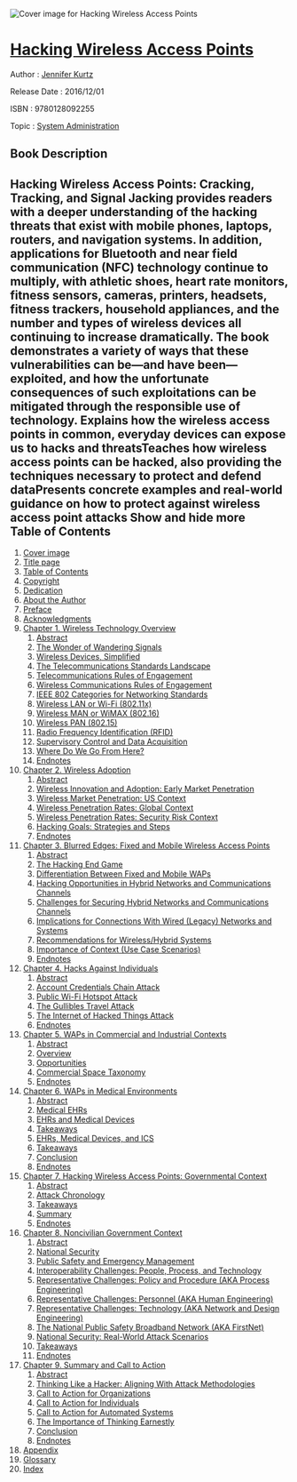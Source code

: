 ![Cover image for Hacking Wireless Access Points](https://imgdetail.ebookreading.net/cover/cover/system_admin/EB9780128092255.jpg)

[Hacking Wireless Access Points](https://ebookreading.net/view/book/Hacking+Wireless+Access+Points-EB9780128092255_1.html "Hacking Wireless Access Points")
====================================================================================================================

Author : [Jennifer Kurtz](https://ebookreading.net/search/author/Jennifer+Kurtz)

Release Date : 2016/12/01

ISBN : 9780128092255

Topic : [System Administration](https://ebookreading.net/search/category/system-administration)

Book Description
-----------------

 Hacking Wireless Access Points: Cracking, Tracking, and Signal Jacking provides readers with a deeper understanding of the hacking threats that exist with mobile phones, laptops, routers, and navigation systems. In addition, applications for Bluetooth and near field communication (NFC) technology continue to multiply, with athletic shoes, heart rate monitors, fitness sensors, cameras, printers, headsets, fitness trackers, household appliances, and the number and types of wireless devices all continuing to increase dramatically. 
The book demonstrates a variety of ways that these vulnerabilities can be—and have been—exploited, and how the unfortunate consequences of such exploitations can be mitigated through the responsible use of technology. 
Explains how the wireless access points in common, everyday devices can expose us to hacks and threatsTeaches how wireless access points can be hacked, also providing the techniques necessary to protect and defend dataPresents concrete examples and real-world guidance on how to protect against wireless access point attacks        Show and hide more                
Table of Contents
-----------------

1. [Cover image](https://ebookreading.net/view/book/Hacking+Wireless+Access+Points-EB9780128092255_1.html)
1. [Title page](https://ebookreading.net/view/book/Hacking+Wireless+Access+Points-EB9780128092255_2.html)
1. [Table of Contents](https://ebookreading.net/view/book/Hacking+Wireless+Access+Points-EB9780128092255_3.html)
1. [Copyright](https://ebookreading.net/view/book/Hacking+Wireless+Access+Points-EB9780128092255_4.html)
1. [Dedication](https://ebookreading.net/view/book/Hacking+Wireless+Access+Points-EB9780128092255_5.html#ded001titl)
1. [About the Author](https://ebookreading.net/view/book/Hacking+Wireless+Access+Points-EB9780128092255_6.html#bio001titl)
1. [Preface](https://ebookreading.net/view/book/Hacking+Wireless+Access+Points-EB9780128092255_7.html#pre001titl)
1. [Acknowledgments](https://ebookreading.net/view/book/Hacking+Wireless+Access+Points-EB9780128092255_8.html#ack001titl)
1. [Chapter 1. Wireless Technology Overview](https://ebookreading.net/view/book/Hacking+Wireless+Access+Points-EB9780128092255_9.html#chp001titl)
    1. [Abstract](https://ebookreading.net/view/book/Hacking+Wireless+Access+Points-EB9780128092255_9.html#st0010)
    1. [The Wonder of Wandering Signals](https://ebookreading.net/view/book/Hacking+Wireless+Access+Points-EB9780128092255_9.html#st0020)
    1. [Wireless Devices, Simplified](https://ebookreading.net/view/book/Hacking+Wireless+Access+Points-EB9780128092255_9.html#st0025)
    1. [The Telecommunications Standards Landscape](https://ebookreading.net/view/book/Hacking+Wireless+Access+Points-EB9780128092255_9.html#st0030)
    1. [Telecommunications Rules of Engagement](https://ebookreading.net/view/book/Hacking+Wireless+Access+Points-EB9780128092255_9.html#st0035)
    1. [Wireless Communications Rules of Engagement](https://ebookreading.net/view/book/Hacking+Wireless+Access+Points-EB9780128092255_9.html#st0040)
    1. [IEEE 802 Categories for Networking Standards](https://ebookreading.net/view/book/Hacking+Wireless+Access+Points-EB9780128092255_9.html#st0045)
    1. [Wireless LAN or Wi-Fi (802.11x)](https://ebookreading.net/view/book/Hacking+Wireless+Access+Points-EB9780128092255_9.html#st0050)
    1. [Wireless MAN or WiMAX (802.16)](https://ebookreading.net/view/book/Hacking+Wireless+Access+Points-EB9780128092255_9.html#st0055)
    1. [Wireless PAN (802.15)](https://ebookreading.net/view/book/Hacking+Wireless+Access+Points-EB9780128092255_9.html#st0060)
    1. [Radio Frequency Identification (RFID)](https://ebookreading.net/view/book/Hacking+Wireless+Access+Points-EB9780128092255_9.html#st0065)
    1. [Supervisory Control and Data Acquisition](https://ebookreading.net/view/book/Hacking+Wireless+Access+Points-EB9780128092255_9.html#st0070)
    1. [Where Do We Go From Here?](https://ebookreading.net/view/book/Hacking+Wireless+Access+Points-EB9780128092255_9.html#st0075)
    1. [Endnotes](https://ebookreading.net/view/book/Hacking+Wireless+Access+Points-EB9780128092255_9.html#st0080)
1. [Chapter 2. Wireless Adoption](https://ebookreading.net/view/book/Hacking+Wireless+Access+Points-EB9780128092255_10.html#chp002titl)
    1. [Abstract](https://ebookreading.net/view/book/Hacking+Wireless+Access+Points-EB9780128092255_10.html#st0010)
    1. [Wireless Innovation and Adoption: Early Market Penetration](https://ebookreading.net/view/book/Hacking+Wireless+Access+Points-EB9780128092255_10.html#st0020)
    1. [Wireless Market Penetration: US Context](https://ebookreading.net/view/book/Hacking+Wireless+Access+Points-EB9780128092255_10.html#st0025)
    1. [Wireless Penetration Rates: Global Context](https://ebookreading.net/view/book/Hacking+Wireless+Access+Points-EB9780128092255_10.html#st0030)
    1. [Wireless Penetration Rates: Security Risk Context](https://ebookreading.net/view/book/Hacking+Wireless+Access+Points-EB9780128092255_10.html#st0035)
    1. [Hacking Goals: Strategies and Steps](https://ebookreading.net/view/book/Hacking+Wireless+Access+Points-EB9780128092255_10.html#st0085)
    1. [Endnotes](https://ebookreading.net/view/book/Hacking+Wireless+Access+Points-EB9780128092255_10.html#st9010)
1. [Chapter 3. Blurred Edges: Fixed and Mobile Wireless Access Points](https://ebookreading.net/view/book/Hacking+Wireless+Access+Points-EB9780128092255_11.html#chp003titl)
    1. [Abstract](https://ebookreading.net/view/book/Hacking+Wireless+Access+Points-EB9780128092255_11.html#st0010)
    1. [The Hacking End Game](https://ebookreading.net/view/book/Hacking+Wireless+Access+Points-EB9780128092255_11.html#st0020)
    1. [Differentiation Between Fixed and Mobile WAPs](https://ebookreading.net/view/book/Hacking+Wireless+Access+Points-EB9780128092255_11.html#st0025)
    1. [Hacking Opportunities in Hybrid Networks and Communications Channels](https://ebookreading.net/view/book/Hacking+Wireless+Access+Points-EB9780128092255_11.html#st0030)
    1. [Challenges for Securing Hybrid Networks and Communications Channels](https://ebookreading.net/view/book/Hacking+Wireless+Access+Points-EB9780128092255_11.html#st0035)
    1. [Implications for Connections With Wired (Legacy) Networks and Systems](https://ebookreading.net/view/book/Hacking+Wireless+Access+Points-EB9780128092255_11.html#st0040)
    1. [Recommendations for Wireless/Hybrid Systems](https://ebookreading.net/view/book/Hacking+Wireless+Access+Points-EB9780128092255_11.html#st0075)
    1. [Importance of Context (Use Case Scenarios)](https://ebookreading.net/view/book/Hacking+Wireless+Access+Points-EB9780128092255_11.html#st0085)
    1. [Endnotes](https://ebookreading.net/view/book/Hacking+Wireless+Access+Points-EB9780128092255_11.html#st9010)
1. [Chapter 4. Hacks Against Individuals](https://ebookreading.net/view/book/Hacking+Wireless+Access+Points-EB9780128092255_12.html#chp004titl)
    1. [Abstract](https://ebookreading.net/view/book/Hacking+Wireless+Access+Points-EB9780128092255_12.html#st0010)
    1. [Account Credentials Chain Attack](https://ebookreading.net/view/book/Hacking+Wireless+Access+Points-EB9780128092255_12.html#st0020)
    1. [Public Wi-Fi Hotspot Attack](https://ebookreading.net/view/book/Hacking+Wireless+Access+Points-EB9780128092255_12.html#st0040)
    1. [The Gullibles Travel Attack](https://ebookreading.net/view/book/Hacking+Wireless+Access+Points-EB9780128092255_12.html#st0065)
    1. [The Internet of Hacked Things Attack](https://ebookreading.net/view/book/Hacking+Wireless+Access+Points-EB9780128092255_12.html#st0080)
    1. [Endnotes](https://ebookreading.net/view/book/Hacking+Wireless+Access+Points-EB9780128092255_12.html#st9010)
1. [Chapter 5. WAPs in Commercial and Industrial Contexts](https://ebookreading.net/view/book/Hacking+Wireless+Access+Points-EB9780128092255_13.html#chp005titl)
    1. [Abstract](https://ebookreading.net/view/book/Hacking+Wireless+Access+Points-EB9780128092255_13.html#st0010)
    1. [Overview](https://ebookreading.net/view/book/Hacking+Wireless+Access+Points-EB9780128092255_13.html#st0020)
    1. [Opportunities](https://ebookreading.net/view/book/Hacking+Wireless+Access+Points-EB9780128092255_13.html#st0025)
    1. [Commercial Space Taxonomy](https://ebookreading.net/view/book/Hacking+Wireless+Access+Points-EB9780128092255_13.html#st0030)
    1. [Endnotes](https://ebookreading.net/view/book/Hacking+Wireless+Access+Points-EB9780128092255_13.html#st9010)
1. [Chapter 6. WAPs in Medical Environments](https://ebookreading.net/view/book/Hacking+Wireless+Access+Points-EB9780128092255_14.html#chp006titl)
    1. [Abstract](https://ebookreading.net/view/book/Hacking+Wireless+Access+Points-EB9780128092255_14.html#st0010)
    1. [Medical EHRs](https://ebookreading.net/view/book/Hacking+Wireless+Access+Points-EB9780128092255_14.html#st0020)
    1. [EHRs and Medical Devices](https://ebookreading.net/view/book/Hacking+Wireless+Access+Points-EB9780128092255_14.html#st0035)
    1. [Takeaways](https://ebookreading.net/view/book/Hacking+Wireless+Access+Points-EB9780128092255_14.html#st0055)
    1. [EHRs, Medical Devices, and ICS](https://ebookreading.net/view/book/Hacking+Wireless+Access+Points-EB9780128092255_14.html#st0060)
    1. [Takeaways](https://ebookreading.net/view/book/Hacking+Wireless+Access+Points-EB9780128092255_14.html#st0075)
    1. [Conclusion](https://ebookreading.net/view/book/Hacking+Wireless+Access+Points-EB9780128092255_14.html#st0080)
    1. [Endnotes](https://ebookreading.net/view/book/Hacking+Wireless+Access+Points-EB9780128092255_14.html#st9010)
1. [Chapter 7. Hacking Wireless Access Points: Governmental Context](https://ebookreading.net/view/book/Hacking+Wireless+Access+Points-EB9780128092255_15.html#chp007titl)
    1. [Abstract](https://ebookreading.net/view/book/Hacking+Wireless+Access+Points-EB9780128092255_15.html#st0010)
    1. [Attack Chronology](https://ebookreading.net/view/book/Hacking+Wireless+Access+Points-EB9780128092255_15.html#st0020)
    1. [Takeaways](https://ebookreading.net/view/book/Hacking+Wireless+Access+Points-EB9780128092255_15.html#st0050)
    1. [Summary](https://ebookreading.net/view/book/Hacking+Wireless+Access+Points-EB9780128092255_15.html#st0055)
    1. [Endnotes](https://ebookreading.net/view/book/Hacking+Wireless+Access+Points-EB9780128092255_15.html#st9010)
1. [Chapter 8. Noncivilian Government Context](https://ebookreading.net/view/book/Hacking+Wireless+Access+Points-EB9780128092255_16.html#chp008titl)
    1. [Abstract](https://ebookreading.net/view/book/Hacking+Wireless+Access+Points-EB9780128092255_16.html#st0010)
    1. [National Security](https://ebookreading.net/view/book/Hacking+Wireless+Access+Points-EB9780128092255_16.html#st0020)
    1. [Public Safety and Emergency Management](https://ebookreading.net/view/book/Hacking+Wireless+Access+Points-EB9780128092255_16.html#st0025)
    1. [Interoperability Challenges: People, Process, and Technology](https://ebookreading.net/view/book/Hacking+Wireless+Access+Points-EB9780128092255_16.html#st0030)
    1. [Representative Challenges: Policy and Procedure (AKA Process Engineering)](https://ebookreading.net/view/book/Hacking+Wireless+Access+Points-EB9780128092255_16.html#st0035)
    1. [Representative Challenges: Personnel (AKA Human Engineering)](https://ebookreading.net/view/book/Hacking+Wireless+Access+Points-EB9780128092255_16.html#st0040)
    1. [Representative Challenges: Technology (AKA Network and Design Engineering)](https://ebookreading.net/view/book/Hacking+Wireless+Access+Points-EB9780128092255_16.html#st0045)
    1. [The National Public Safety Broadband Network (AKA FirstNet)](https://ebookreading.net/view/book/Hacking+Wireless+Access+Points-EB9780128092255_16.html#st0075)
    1. [National Security: Real-World Attack Scenarios](https://ebookreading.net/view/book/Hacking+Wireless+Access+Points-EB9780128092255_16.html#st0080)
    1. [Takeaways](https://ebookreading.net/view/book/Hacking+Wireless+Access+Points-EB9780128092255_16.html#st0085)
    1. [Endnotes](https://ebookreading.net/view/book/Hacking+Wireless+Access+Points-EB9780128092255_16.html#st9010)
1. [Chapter 9. Summary and Call to Action](https://ebookreading.net/view/book/Hacking+Wireless+Access+Points-EB9780128092255_17.html#chp009titl)
    1. [Abstract](https://ebookreading.net/view/book/Hacking+Wireless+Access+Points-EB9780128092255_17.html#st0010)
    1. [Thinking Like a Hacker: Aligning With Attack Methodologies](https://ebookreading.net/view/book/Hacking+Wireless+Access+Points-EB9780128092255_17.html#st0020)
    1. [Call to Action for Organizations](https://ebookreading.net/view/book/Hacking+Wireless+Access+Points-EB9780128092255_17.html#st0055)
    1. [Call to Action for Individuals](https://ebookreading.net/view/book/Hacking+Wireless+Access+Points-EB9780128092255_17.html#st0090)
    1. [Call to Action for Automated Systems](https://ebookreading.net/view/book/Hacking+Wireless+Access+Points-EB9780128092255_17.html#st0110)
    1. [The Importance of Thinking Earnestly](https://ebookreading.net/view/book/Hacking+Wireless+Access+Points-EB9780128092255_17.html#st0130)
    1. [Conclusion](https://ebookreading.net/view/book/Hacking+Wireless+Access+Points-EB9780128092255_17.html#st0135)
    1. [Endnotes](https://ebookreading.net/view/book/Hacking+Wireless+Access+Points-EB9780128092255_17.html#st9010)
1. [Appendix](https://ebookreading.net/view/book/Hacking+Wireless+Access+Points-EB9780128092255_18.html#tit0010l)
1. [Glossary](https://ebookreading.net/view/book/Hacking+Wireless+Access+Points-EB9780128092255_19.html#tit0010l)
1. [Index](https://ebookreading.net/view/book/Hacking+Wireless+Access+Points-EB9780128092255_20.html)
